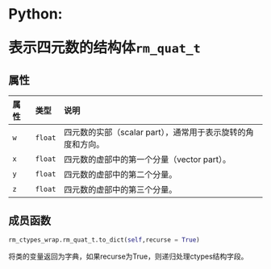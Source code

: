 # <p class="hidden">Python: </p>表示四元数的结构体`rm_quat_t`

## 属性

|  属性  |  类型  |  说明  |
| :--- | :--- | :--- |
|  `w`  |  `float`  |  四元数的实部（scalar part），通常用于表示旋转的角度和方向。 |
|  `x`  |  `float`  |  四元数的虚部中的第一个分量（vector part）。 |
|  `y`  |  `float`  |  四元数的虚部中的第二个分量。  |
|  `z`  |  `float`  |  四元数的虚部中的第三个分量。  |

## 成员函数

```python
rm_ctypes_wrap.rm_quat_t.to_dict(self,recurse = True)
```

将类的变量返回为字典，如果recurse为True，则递归处理ctypes结构字段。
